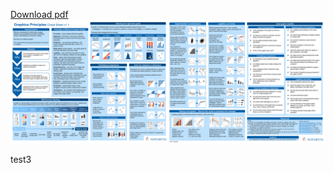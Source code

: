 [Download pdf](https://github.com/GraphicsPrinciples/CheatSheet/blob/master/NVSCheatSheet.pdf?raw=true)
[![](/assets/NVSCheatSheet.png)](/assets/NVSCheatSheet.png?raw=true)

test3
